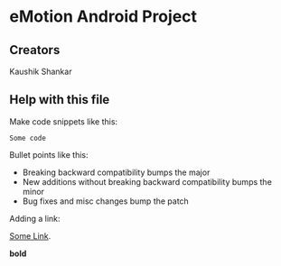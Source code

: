 eMotion Android Project
=======================

Creators
--------
Kaushik Shankar

Help with this file
-------------------


Make code snippets like this:

`Some code`

Bullet points like this:

* Breaking backward compatibility bumps the major
* New additions without breaking backward compatibility bumps the minor
* Bug fixes and misc changes bump the patch


Adding a link:

<a href="#">Some Link</a>.

**bold**

